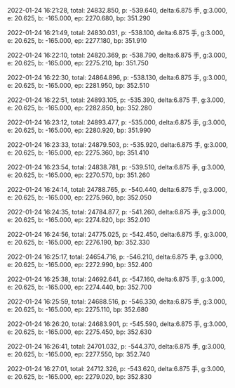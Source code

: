 2022-01-24 16:21:28, total: 24832.850, p: -539.640, delta:6.875 手, g:3.000, e: 20.625, b: -165.000, ep: 2270.680, bp: 351.290

2022-01-24 16:21:49, total: 24830.031, p: -538.100, delta:6.875 手, g:3.000, e: 20.625, b: -165.000, ep: 2277.180, bp: 351.910

2022-01-24 16:22:10, total: 24820.369, p: -538.790, delta:6.875 手, g:3.000, e: 20.625, b: -165.000, ep: 2275.210, bp: 351.750

2022-01-24 16:22:30, total: 24864.896, p: -538.130, delta:6.875 手, g:3.000, e: 20.625, b: -165.000, ep: 2281.950, bp: 352.510

2022-01-24 16:22:51, total: 24893.105, p: -535.390, delta:6.875 手, g:3.000, e: 20.625, b: -165.000, ep: 2282.850, bp: 352.280

2022-01-24 16:23:12, total: 24893.477, p: -535.000, delta:6.875 手, g:3.000, e: 20.625, b: -165.000, ep: 2280.920, bp: 351.990

2022-01-24 16:23:33, total: 24879.503, p: -535.920, delta:6.875 手, g:3.000, e: 20.625, b: -165.000, ep: 2275.360, bp: 351.410

2022-01-24 16:23:54, total: 24838.781, p: -539.510, delta:6.875 手, g:3.000, e: 20.625, b: -165.000, ep: 2270.570, bp: 351.260

2022-01-24 16:24:14, total: 24788.765, p: -540.440, delta:6.875 手, g:3.000, e: 20.625, b: -165.000, ep: 2275.960, bp: 352.050

2022-01-24 16:24:35, total: 24784.877, p: -541.260, delta:6.875 手, g:3.000, e: 20.625, b: -165.000, ep: 2274.820, bp: 352.010

2022-01-24 16:24:56, total: 24775.025, p: -542.450, delta:6.875 手, g:3.000, e: 20.625, b: -165.000, ep: 2276.190, bp: 352.330

2022-01-24 16:25:17, total: 24654.716, p: -546.210, delta:6.875 手, g:3.000, e: 20.625, b: -165.000, ep: 2272.990, bp: 352.400

2022-01-24 16:25:38, total: 24692.641, p: -547.160, delta:6.875 手, g:3.000, e: 20.625, b: -165.000, ep: 2274.440, bp: 352.700

2022-01-24 16:25:59, total: 24688.516, p: -546.330, delta:6.875 手, g:3.000, e: 20.625, b: -165.000, ep: 2275.110, bp: 352.680

2022-01-24 16:26:20, total: 24683.901, p: -545.590, delta:6.875 手, g:3.000, e: 20.625, b: -165.000, ep: 2275.450, bp: 352.630

2022-01-24 16:26:41, total: 24701.032, p: -544.370, delta:6.875 手, g:3.000, e: 20.625, b: -165.000, ep: 2277.550, bp: 352.740

2022-01-24 16:27:01, total: 24712.326, p: -543.620, delta:6.875 手, g:3.000, e: 20.625, b: -165.000, ep: 2279.020, bp: 352.830